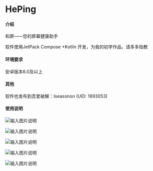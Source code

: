 # HePing

#### 介绍
和屏——您的屏幕健康助手

软件使用JetPack Compose +Kotlin 开发，为我的初学作品，请多多指教

#### 环境要求
安卓版本6.0及以上

#### 其他
软件也发布到吾爱破解：Iseasonon (UID: 1693053)

#### 使用说明

![输入图片说明](https://images.gitee.com/uploads/images/2021/1229/234600_cf0fa5cb_9942774.png "屏幕截图.png")

![输入图片说明](https://images.gitee.com/uploads/images/2021/1229/234615_6d6de8c4_9942774.png "屏幕截图.png")

![输入图片说明](https://images.gitee.com/uploads/images/2021/1229/234619_03232fb8_9942774.png "屏幕截图.png")

![输入图片说明](https://images.gitee.com/uploads/images/2021/1229/234625_1624439b_9942774.png "屏幕截图.png")

![输入图片说明](https://images.gitee.com/uploads/images/2021/1229/234630_36114d07_9942774.png "屏幕截图.png")
